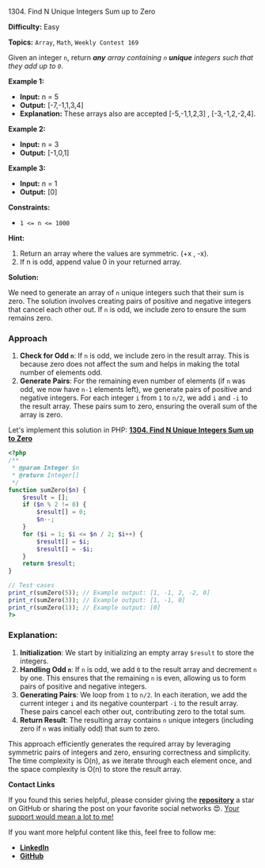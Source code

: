 1304\. Find N Unique Integers Sum up to Zero

**Difficulty:** Easy

**Topics:** `Array`, `Math`, `Weekly Contest 169`

Given an integer `n`, return _**any** array containing `n` **unique** integers such that they add up to `0`_.

**Example 1:**

- **Input:** n = 5
- **Output:** [-7,-1,1,3,4]
- **Explanation:** These arrays also are accepted [-5,-1,1,2,3] , [-3,-1,2,-2,4].

**Example 2:**

- **Input:** n = 3
- **Output:** [-1,0,1]

**Example 3:**

- **Input:** n = 1
- **Output:** [0]

**Constraints:**

- `1 <= n <= 1000`


**Hint:**
1. Return an array where the values are symmetric. (+x , -x).
2. If n is odd, append value 0 in your returned array.






**Solution:**

We need to generate an array of `n` unique integers such that their sum is zero. The solution involves creating pairs of positive and negative integers that cancel each other out. If `n` is odd, we include zero to ensure the sum remains zero.

### Approach
1. **Check for Odd `n`**: If `n` is odd, we include zero in the result array. This is because zero does not affect the sum and helps in making the total number of elements odd.
2. **Generate Pairs**: For the remaining even number of elements (if `n` was odd, we now have `n-1` elements left), we generate pairs of positive and negative integers. For each integer `i` from `1` to `n/2`, we add `i` and `-i` to the result array. These pairs sum to zero, ensuring the overall sum of the array is zero.

Let's implement this solution in PHP: **[1304. Find N Unique Integers Sum up to Zero](https://github.com/mah-shamim/leet-code-in-php/tree/main/algorithms/001304-find-n-unique-integers-sum-up-to-zero/solution.php)**

```php
<?php
/**
 * @param Integer $n
 * @return Integer[]
 */
function sumZero($n) {
    $result = [];
    if ($n % 2 != 0) {
        $result[] = 0;
        $n--;
    }
    for ($i = 1; $i <= $n / 2; $i++) {
        $result[] = $i;
        $result[] = -$i;
    }
    return $result;
}

// Test cases
print_r(sumZero(5)); // Example output: [1, -1, 2, -2, 0]
print_r(sumZero(3)); // Example output: [1, -1, 0]
print_r(sumZero(1)); // Example output: [0]
?>
```

### Explanation:

1. **Initialization**: We start by initializing an empty array `$result` to store the integers.
2. **Handling Odd `n`**: If `n` is odd, we add `0` to the result array and decrement `n` by one. This ensures that the remaining `n` is even, allowing us to form pairs of positive and negative integers.
3. **Generating Pairs**: We loop from `1` to `n/2`. In each iteration, we add the current integer `i` and its negative counterpart `-i` to the result array. These pairs cancel each other out, contributing zero to the total sum.
4. **Return Result**: The resulting array contains `n` unique integers (including zero if `n` was initially odd) that sum to zero.

This approach efficiently generates the required array by leveraging symmetric pairs of integers and zero, ensuring correctness and simplicity. The time complexity is O(n), as we iterate through each element once, and the space complexity is O(n) to store the result array.

**Contact Links**

If you found this series helpful, please consider giving the **[repository](https://github.com/mah-shamim/leet-code-in-php)** a star on GitHub or sharing the post on your favorite social networks 😍. [Your support would mean a lot to me!](https://arrivinglivelinesshop.com/xivbsatfw?key=a7e4ffd76750c3e2f4afa05276f66af7)

If you want more helpful content like this, feel free to follow me:

- **[LinkedIn](https://www.linkedin.com/in/arifulhaque/)**
- **[GitHub](https://github.com/mah-shamim)**